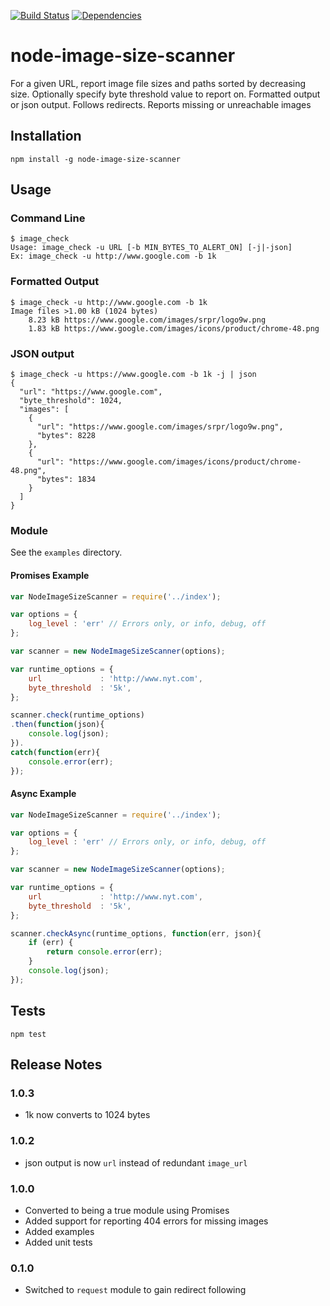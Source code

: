 [![Build Status](https://travis-ci.org/rv-kip/node-image-size-scanner.svg?branch=master)](https://travis-ci.org/rv-kip/node-image-size-scanner)
[![Dependencies](https://david-dm.org/rv-kip/node-image-size-scanner.svg)](https://david-dm.org/rv-kip/node-image-size-scanner)

node-image-size-scanner
=======================
For a given URL, report image file sizes and paths sorted by decreasing size. Optionally specify byte threshold value to report on. Formatted output or json output. Follows redirects. Reports missing or unreachable images

## Installation ##
`npm install -g node-image-size-scanner`

## Usage ##
### Command Line ###
```
$ image_check
Usage: image_check -u URL [-b MIN_BYTES_TO_ALERT_ON] [-j|-json]
Ex: image_check -u http://www.google.com -b 1k
```
### Formatted Output ###
```
$ image_check -u http://www.google.com -b 1k
Image files >1.00 kB (1024 bytes)
    8.23 kB https://www.google.com/images/srpr/logo9w.png
    1.83 kB https://www.google.com/images/icons/product/chrome-48.png
```
### JSON output
```
$ image_check -u https://www.google.com -b 1k -j | json
{
  "url": "https://www.google.com",
  "byte_threshold": 1024,
  "images": [
    {
      "url": "https://www.google.com/images/srpr/logo9w.png",
      "bytes": 8228
    },
    {
      "url": "https://www.google.com/images/icons/product/chrome-48.png",
      "bytes": 1834
    }
  ]
}
```
### Module ###
See the `examples` directory.
#### Promises Example
```javascript
var NodeImageSizeScanner = require('../index');

var options = {
    log_level : 'err' // Errors only, or info, debug, off
};

var scanner = new NodeImageSizeScanner(options);

var runtime_options = {
    url             : 'http://www.nyt.com',
    byte_threshold  : '5k',
};

scanner.check(runtime_options)
.then(function(json){
    console.log(json);
}).
catch(function(err){
    console.error(err);
});
```
#### Async Example
```javascript
var NodeImageSizeScanner = require('../index');

var options = {
    log_level : 'err' // Errors only, or info, debug, off
};

var scanner = new NodeImageSizeScanner(options);

var runtime_options = {
    url             : 'http://www.nyt.com',
    byte_threshold  : '5k',
};

scanner.checkAsync(runtime_options, function(err, json){
    if (err) {
        return console.error(err);
    }
    console.log(json);
});
```


## Tests
`npm test`

## Release Notes
### 1.0.3
* 1k now converts to 1024 bytes

### 1.0.2
* json output is now `url` instead of redundant `image_url`

### 1.0.0
* Converted to being a true module using Promises
* Added support for reporting 404 errors for missing images
* Added examples
* Added unit tests

### 0.1.0
* Switched to `request` module to gain redirect following
